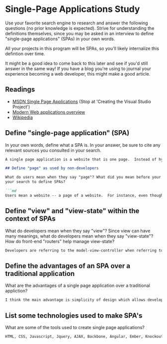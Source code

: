 # Single-Page Applications Study

Use your favorite search engine to research and answer the following questions
(no prior knowledge is expected). Strive for understanding the definitions
themselves, since you may be asked in an interview to define "single-page
applications" (SPAs) in your own words.

All your projects in this program will be SPAs, so you'll likely internalize
this defintion over time.

It might be a good idea to come back to this later and see if you'd still answer
in the same way! If you have a blog you're using to journal your experience
becoming a web developer, this might make a good article.

## Readings

-   [MSDN Single Page Applications](https://msdn.microsoft.com/en-us/magazine/dn463786.aspx) (Stop at 'Creating the Visual Studio Project')
-   [Modern Web applications overview](http://singlepageappbook.com/goal.html)
-   [Wikipedia](https://en.wikipedia.org/wiki/Single-page_application)

## Define "single-page application" (SPA)

In your own words, define what a SPA is. In your answer, be sure to cite any
relevant sources you consulted in your search.

```md
A single page application is a website that is one page.  Instead of hyperlinking to other pages, it links to other spots in the page -- usually to hash locations lower in the page.

## Define "page" as used by non-developers

What do users mean when they say "page"? What did you mean before your started
your search to define SPAs?

```md
Users mean a website -- a page of a website.  For instance, even though ESPN.com has many different pages on it's website, it's home "page" is a single page of its multi-page site.
```

## Define "view" and "view-state" within the context of SPAs

What do developers mean when they say "view"? Since view can have many meanings,
what do developers mean when they say "view-state"? How do front-end "routers"
help manage view-state?

```md
Developers are referring to the model-view-controller when referring to the word "view".  Though I'm still not entirely sure what the MVC is, it does work on a single application page in order to interact with a server to product api - content.  
```

## Define the advantages of an SPA over a traditional application

What are the advantages of a single page application over a traditional appliction?

```md
I think the main advantage is simplicity of design which allows developers to really make a lean, web-based data processing machine.  Instead of having to worry about design and linking between multi-pages, a SPA puts all available information of a site on a single page.
```

## List some technologies used to make SPA's

What are some of the tools used to create single page applications?

```md
HTML, CSS, Javascript, Jquery, AJAX, Backbone, Angular, Ember, Knockout, Dojo and JavaScriptMVC
```
